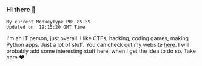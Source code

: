 ### Hi there 👋
<!-- PB START -->
```
My current MonkeyType PB: 85.59
Updated on: 19:15:20 GMT Time
```
<!-- PB END -->
I'm an IT person, just overall. I like CTFs, hacking, coding games, making Python apps. Just a lot of stuff.
You can check out my website [here](https://skill3472.github.io/).
I will probably add some interesting stuff here, when I get the idea to do so. Take care ❤️
